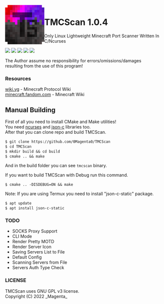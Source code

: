 <img src="icon.png" align="left" width="128px">

# TMCScan 1.0.4
Only Linux Lightweight Minecraft Port Scanner Written In C/Ncurses

[![](https://img.shields.io/badge/Language-C-blue)](https://en.wikipedia.org/wiki/C%20%28programming%20language%29) [![](https://img.shields.io/badge/C%20Standard%20-Gnu99-blue)](https://gcc.gnu.org/onlinedocs/gcc-3.3.6/gcc/Standards.html) [![](https://img.shields.io/badge/CMake%20-3.10-blue)](https://cmake.org/cmake/help/v3.10/index.html) [![](https://img.shields.io/badge/Latest%20Version-1.0.4-green)](https://github.com/0Magenta0/TMCScan) [![](https://img.shields.io/github/v/release/0Magenta0/TMCScan?color=orange)](https://github.com/0Magenta0/TMCScan/releases)

The Author assume no responsibility for errors/omissions/damages resulting from the use of this program!

### Resources
[wiki.vg](https://wiki.vg) - Minecraft Protocol Wiki  
[minecraft.fandom.com](https://minecraft.fandom.com) - Minecraft Wiki  

## Manual Building
First of all you need to install CMake and Make utilities!  
You need [ncurses](https://invisible-island.net/ncurses/) and [json-c](https://github.com/json-c/json-c) libraries too.  
After that you can clone repo and build TMCScan.
```
$ git clone https://github.com/0Magenta0/TMCScan
$ cd TMCScan
$ mkdir build && cd build
$ cmake .. && make
```
And in the build folder you can see `tmcscan` binary.  
  
If you want to build TMCScan with Debug run this command.
```
$ cmake .. -DISDEBUG=ON && make
```
  
Note: If you are using Termux you need to install "json-c-static" package.
```
$ apt update
$ apt install json-c-static
```

### TODO
* SOCKS Proxy Support
* CLI Mode
* Render Pretty MOTD
* Render Server Icon
* Saving Servers List to File
* Default Config
* Scanning Servers from File
* Servers Auth Type Check

### LICENSE
TMCScan uses GNU GPL v3 license.  
Copyright (C) 2022 \_Magenta\_

